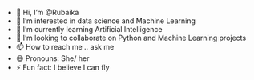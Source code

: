 - 👋 Hi, I’m @Rubaika
- 👀 I’m interested in data science and Machine Learning
- 🌱 I’m currently learning Artificial Intelligence
- 💞️ I’m looking to collaborate on Python and Machine Learning projects
- 📫 How to reach me .. ask me
- 😄 Pronouns: She/ her
- ⚡ Fun fact: I believe I can fly

<!---
Rubaikaa/Rubaikaa is a ✨ special ✨ repository because its `README.md` (this file) appears on your GitHub profile.
You can click the Preview link to take a look at your changes.
--->
